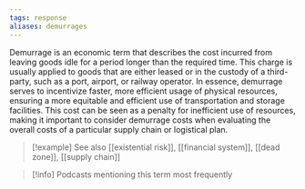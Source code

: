 ```yaml
---
tags: response
aliases: demurrages
---
```


Demurrage is an economic term that describes the cost incurred from leaving goods idle for a period longer than the required time. This charge is usually applied to goods that are either leased or in the custody of a third-party, such as a port, airport, or railway operator. In essence, demurrage serves to incentivize faster, more efficient usage of physical resources, ensuring a more equitable and efficient use of transportation and storage facilities. This cost can be seen as a penalty for inefficient use of resources, making it important to consider demurrage costs when evaluating the overall costs of a particular supply chain or logistical plan.

> [!example] See also
> [[existential risk]], [[financial system]], [[dead zone]], [[supply chain]]

> [!info] Podcasts mentioning this term most frequently